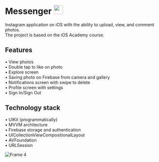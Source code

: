 # Messenger <img src="https://github.com/user-attachments/assets/ad0ff79b-fceb-468a-9fc5-99b77986671d" width="30" height="30"> 

Instagram application on iOS with the ability to upload, view, and comment photos.<br />
The project is based on the iOS Academy course.

## Features

• View photos<br />
• Double tap to like on photo<br />
• Explore screen<br />
• Saving photo on Firebase from camera and gallery<br />
• Notifications screen with swipe to delete<br />
• Profile screen with settings<br />
• Sign In/Sign Out<br />

## Technology stack

• UIKit (programmatically)<br />
• MVVM architecture<br />
• Firebase storage and authentication<br />
• UICollectionViewCompositionalLayout<br />
• AVFoundation<br />
• URLSession<br />

![Frame 4](https://github.com/user-attachments/assets/b149f87b-e5f3-4c68-81a5-54c0e59cab9e)
